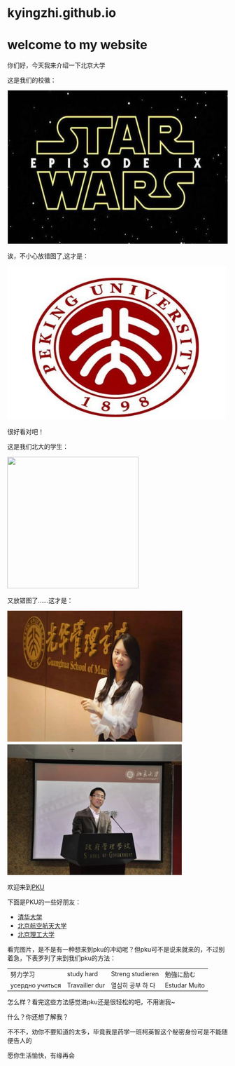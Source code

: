 # kyingzhi.github.io
<!DOCTYPE html>
<html lang="zh-cn">
  <head>
    <meta charset="utf-8"/>
    <title>my first website</title>
  </head>
<body>
  <div>  
    <h1>welcome to my website</h1>
    <p>你们好，今天我来介绍一下北京大学</p>
    <p>这是我们的校徽：</p>
    <img src="微信截图_20201008195136.png" width="600" height="350" />
    <p>诶，不小心放错图了,这才是：</p>
    <img src="微信截图_20201008194154.png" width="500" height="350" />
    <p>很好看对吧！</p>
    <p>这是我们北大的学生：</p>
    <img src="微信截图_20201003165904.png" width="300" height="300" />
    <p>又放错图了......这才是：</p>
    <img src="微信截图_20201008194019.png" width="400" height="300" />
    <img src="微信截图_20201008194443.png" width="400" height="300" />
  </div>
    <p>欢迎来到<a href="https://www.pku.edu.cn/">PKU</a><p>
    <p>下面是PKU的一些好朋友：<p>
  <ul>
    <li><a href="https://www.tsinghua.edu.cn/">清华大学</a></li>
    <li><a href="https://www.buaa.edu.cn/">北京航空航天大学</a></li>
    <li><a href="http://www.bit.edu.cn/">北京理工大学</a></li>
  </ul>
  <p>看完图片，是不是有一种想来到pku的冲动呢？但pku可不是说来就来的，不过别着急，下表罗列了来到我们pku的方法：<p>
  <table>
    <tr>
      <td>努力学习</td>
      <td>study hard</td>
      <td>Streng studieren</td>
      <td>勉強に励む</td>
    </tr>
    <tr>
      <td>усердно учиться  </td>
      <td>Travailler dur</td>
      <td>열심히 공부 하 다</td>
      <td>Estudar Muito</td>
    <tr>
  </table>
  <p>怎么样？看完这些方法感觉进pku还是很轻松的吧，不用谢我~</p>
  <p>什么？你还想了解我？</P>
  <p>不不不，劝你不要知道的太多，毕竟我是药学一班柯英智这个秘密身份可是不能随便告人的</p>
  <p>愿你生活愉快，有缘再会<p>
</body>
